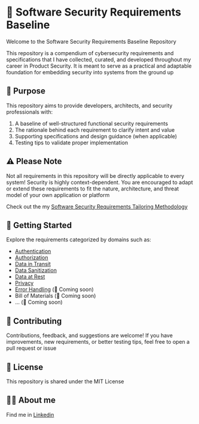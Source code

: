# 🔐 Software Security Requirements Baseline

Welcome to the Software Security Requirements Baseline Repository

This repository is a compendium of cybersecurity requirements and specifications that I have collected, curated, and developed throughout my career in Product Security. It is meant to serve as a practical and adaptable foundation for embedding security into systems from the ground up


## 📘 Purpose

This repository aims to provide developers, architects, and security professionals with:

1. A baseline of well-structured functional security requirements
2. The rationale behind each requirement to clarify intent and value
3. Supporting specifications and design guidance (when applicable)
4. Testing tips to validate proper implementation


## ⚠️ Please Note

Not all requirements in this repository will be directly applicable to every system! Security is highly context-dependent. You are encouraged to adapt or extend these requirements to fit the nature, architecture, and threat model of your own application or platform

Check out the my [Software Security Requirements Tailoring Methodology](https://github.com/DrCarles/SoftwareSecurityReqs-Tailoring)

## 📌 Getting Started

Explore the requirements categorized by domains such as:

- [Authentication](FunctionalRequirements/Authentication/Readme.md)
- [Authorization](FunctionalRequirements/Authorization/Readme.md)
- [Data in Transit](FunctionalRequirements/DataInTransit/Readme.md) 
- [Data Sanitization](FunctionalRequirements/DataSanitization/Readme.md) 
- [Data at Rest](FunctionalRequirements/DataAtRest/Readme.md) 
- [Privacy](FunctionalRequirements/Privacy/Readme.md)
- [Error Handling](FunctionalRequirements/ErrorHandling/Readme.md) (🚧 Coming soon)
- Bill of Materials (🚧 Coming soon)
- ... (🚧 Coming soon)


## 🤝 Contributing

Contributions, feedback, and suggestions are welcome! If you have improvements, new requirements, or better testing tips, feel free to open a pull request or issue


## 📜 License

This repository is shared under the MIT License


## 👨‍🎓 About me

Find me in [Linkedin](https://www.linkedin.com/in/drcarles/) 

